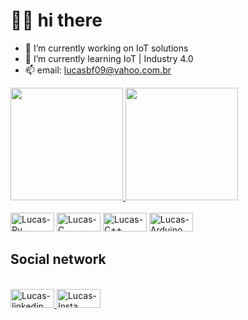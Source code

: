 #  👋🏻 hi there


- 🔭 I’m currently working on IoT solutions
- 🌱 I’m currently learning IoT | Industry 4.0
- 📫 email: lucasbf09@yahoo.com.br 

<div>
  <a href="https://github.com/LucasBf22">
    <img height="180em" src="https://github-readme-stats.vercel.app/api?username=LucasBf22&show_icons=true&theme=github_dark&count_private=true"/>
    <img height="180em" src="https://github-readme-stats.vercel.app/api/top-langs/?username=LucasBf22&theme=github_dark&count_private=true"/>
  </a>
</div>
  
<div style="display: inline_block"><br>
  <img aling="center" alt="Lucas-Py" height="30" width="70" src="https://cdn.jsdelivr.net/gh/devicons/devicon/icons/python/python-original.svg"/>
  <img aling="center" alt="Lucas-C" height="30" width="70" src="https://cdn.jsdelivr.net/gh/devicons/devicon/icons/c/c-original.svg"/>
  <img aling="center" alt="Lucas-C++" height="30" width="70" src="https://cdn.jsdelivr.net/gh/devicons/devicon/icons/cplusplus/cplusplus-original.svg"/>
  <img aling="center" alt="Lucas-Arduino" height="30" width="70" src="https://cdn.jsdelivr.net/gh/devicons/devicon/icons/arduino/arduino-original.svg"/>
</div>
       <h2> Social network </h2>
<div style="display: inline_block"><br>
  <a href="https://www.linkedin.com/in/lucas-batista-06507420b">
  <img aling="center" alt="Lucas-linkedin" height="30" width="70" src="https://cdn.jsdelivr.net/gh/devicons/devicon/icons/linkedin/linkedin-original.svg"/>
  </a>
  <a href="https://www.instagram.com/lucasbatistaf40/">
  <img aling="center" alt="Lucas-Insta" height="30" width="70" src="https://img.shields.io/badge/Instagram-E4405F?style=for-the-badge&logo=instagram&logoColor=white"/>
  </a>
</div>
  

<!--
**LucasBf22/LucasBf22** is a ✨ _special_ ✨ repository because its `README.md` (this file) appears on your GitHub profile.

Here are some ideas to get you started:


-->
